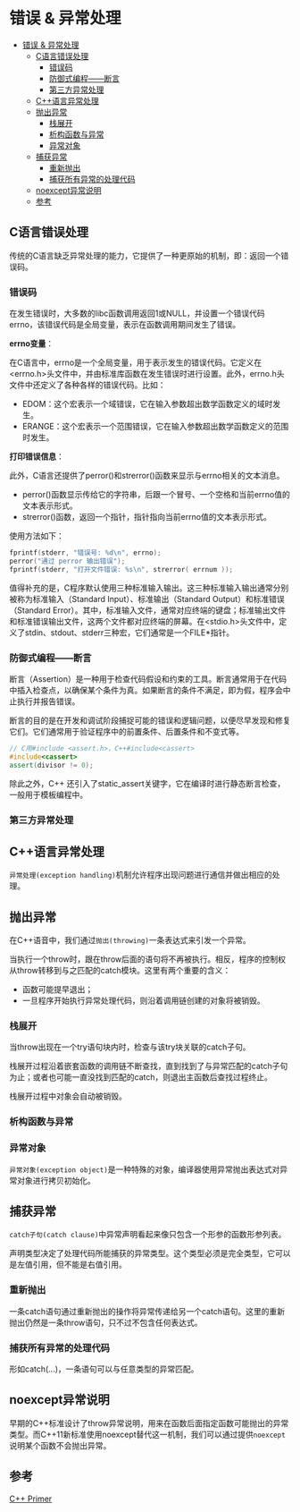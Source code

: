 # 错误 & 异常处理

- [错误 \& 异常处理](#错误--异常处理)
  - [C语言错误处理](#c语言错误处理)
    - [错误码](#错误码)
    - [防御式编程——断言](#防御式编程断言)
    - [第三方异常处理](#第三方异常处理)
  - [C++语言异常处理](#c语言异常处理)
  - [抛出异常](#抛出异常)
    - [栈展开](#栈展开)
    - [析构函数与异常](#析构函数与异常)
    - [异常对象](#异常对象)
  - [捕获异常](#捕获异常)
    - [重新抛出](#重新抛出)
    - [捕获所有异常的处理代码](#捕获所有异常的处理代码)
  - [noexcept异常说明](#noexcept异常说明)
  - [参考](#参考)

## C语言错误处理

传统的C语言缺乏异常处理的能力，它提供了一种更原始的机制，即：返回一个错误码。

### 错误码

在发生错误时，大多数的libc函数调用返回1或NULL，并设置一个错误代码errno，该错误代码是全局变量，表示在函数调用期间发生了错误。

**errno变量**：

在C语言中，errno是一个全局变量，用于表示发生的错误代码。它定义在<errno.h>头文件中，并由标准库函数在发生错误时进行设置。此外，errno.h头文件中还定义了各种各样的错误代码。比如：

- EDOM：这个宏表示一个域错误，它在输入参数超出数学函数定义的域时发生。
- ERANGE：这个宏表示一个范围错误，它在输入参数超出数学函数定义的范围时发生。

**打印错误信息**：

此外，C语言还提供了perror()和strerror()函数来显示与errno相关的文本消息。

- perror()函数显示传给它的字符串，后跟一个冒号、一个空格和当前errno值的文本表示形式。
- strerror()函数，返回一个指针，指针指向当前errno值的文本表示形式。

使用方法如下：

``` c
fprintf(stderr, "错误号: %d\n", errno);
perror("通过 perror 输出错误");
fprintf(stderr, "打开文件错误: %s\n", strerror( errnum ));
```

值得补充的是，C程序默认使用三种标准输入输出。这三种标准输入输出通常分别被称为标准输入（Standard Input）、标准输出（Standard Output）和标准错误（Standard Error）。其中，标准输入文件，通常对应终端的键盘；标准输出文件和标准错误输出文件，这两个文件都对应终端的屏幕。在<stdio.h>头文件中，定义了stdin、stdout、stderr三种宏，它们通常是一个FILE*指针。

### 防御式编程——断言

断言（Assertion）是一种用于检查代码假设和约束的工具。断言通常用于在代码中插入检查点，以确保某个条件为真。如果断言的条件不满足，即为假，程序会中止执行并报告错误。

断言的目的是在开发和调试阶段捕捉可能的错误和逻辑问题，以便尽早发现和修复它们。它们通常用于验证程序中的前置条件、后置条件和不变式等。

``` c++
// C用#include <assert.h>，C++#include<cassert> 
#include<cassert> 
assert(divisor != 0);
```

除此之外，C++ 还引入了static_assert关键字，它在编译时进行静态断言检查，一般用于模板编程中。

### 第三方异常处理

## C++语言异常处理

`异常处理(exception handling)`机制允许程序出现问题进行通信并做出相应的处理。

## 抛出异常

在C++语音中，我们通过`抛出(throwing)`一条表达式来引发一个异常。

当执行一个throw时，跟在throw后面的语句将不再被执行。相反，程序的控制权从throw转移到与之匹配的catch模块。这里有两个重要的含义：

- 函数可能提早退出；
- 一旦程序开始执行异常处理代码，则沿着调用链创建的对象将被销毁。

### 栈展开

当throw出现在一个try语句块内时，检查与该try块关联的catch子句。

栈展开过程沿着嵌套函数的调用链不断查找，直到找到了与异常匹配的catch子句为止；或者也可能一直没找到匹配的catch，则退出主函数后查找过程终止。

栈展开过程中对象会自动被销毁。

### 析构函数与异常

### 异常对象

`异常对象(exception object)`是一种特殊的对象，编译器使用异常抛出表达式对异常对象进行拷贝初始化。

## 捕获异常

`catch子句(catch clause)`中异常声明看起来像只包含一个形参的函数形参列表。

声明类型决定了处理代码所能捕获的异常类型。这个类型必须是完全类型，它可以是左值引用，但不能是右值引用。

### 重新抛出

一条catch语句通过重新抛出的操作将异常传递给另一个catch语句。这里的重新抛出仍然是一条throw语句，只不过不包含任何表达式。

### 捕获所有异常的处理代码

形如catch(...)，一条语句可以与任意类型的异常匹配。

## noexcept异常说明

早期的C++标准设计了throw异常说明，用来在函数后面指定函数可能抛出的异常类型。而C++11新标准使用noexcept替代这一机制，我们可以通过提供`noexcept`说明某个函数不会抛出异常。

## 参考

[C++ Primer](https://zhjwpku.com/assets/pdf/books/C++.Primer.5th.Edition_2013.pdf)
